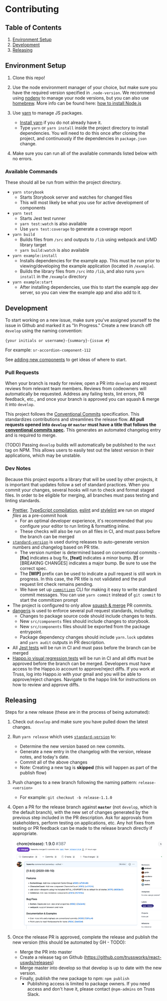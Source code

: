 # Contributing

## Table of Contents

1. [Environment Setup](#environment-setup)
2. [Development](#development)
3. [Releasing](#releasing)

## Environment Setup

1. Clone this repo!

1. Use the node environment manager of your choice, but make sure you have the required version specified in `.node-version`. We recommend using [nodenv](https://github.com/nodenv/nodenv) to manage your node versions, but you can also use [homebrew](https://brew.sh/). More info can be found here: [how to install Node.js](https://nodejs.dev/how-to-install-nodejs)

1. Use [yarn](https://yarnpkg.com) to manage JS packages.

   - [Install yarn](https://yarnpkg.com/en/docs/install) if you do not already have it.
   - Type `yarn` or `yarn install` inside the project directory to install dependencies. You will need to do this once after cloning the project, and continuously if the dependencies in `package.json` change.

1. Make sure you can run all of the available commands listed below with no errors.

### Available Commands

These should all be run from within the project directory.

- `yarn storybook`
  - Starts Storybook server and watches for changed files
  - This will most likely be what you use for active development of components
- `yarn test`
  - Starts Jest test runner
  - `yarn test:watch` is also available
  - Use `yarn test:coverage` to generate a coverage report
- `yarn build`
  - Builds files from `/src` and outputs to `/lib` using webpack and UMD library target
  - `yarn build:watch` is also available
- `yarn example:install`
  - Installs dependencies for the example app. This must be run prior to viewing/developing the example application (located in `/example`).
  - Builds the library files from `/src` into `/lib`, and also runs `yarn install` in the `/example` directory
- `yarn example:start`
  - After installing dependencies, use this to start the example app dev server, so you can view the example app and also add to it.

## Development

To start working on a new issue, make sure you've assigned yourself to the issue in Github and marked it as "In Progress." Create a new branch off `develop` using the naming convention:

`{your initials or username}-{summary}-{issue #}`

For example: `sr-accordion-component-112`

See [adding new components](./adding_new_components.md) to get ideas of where to start.

### Pull Requests

When your branch is ready for review, open a PR into `develop` and request reviews from relevant team members. Reviews from codeowners will automatically be requested. Address any failing tests, lint errors, PR feedback, etc., and once your branch is approved you can squash & merge it into `develop`.

This project follows the [Conventional Commits](https://www.conventionalcommits.org/en/v1.0.0/#summary) specification. This standardizes contributions and streamlines the release flow. **All pull requests opened into `develop` or `master` must have a title that follows the [conventional commits spec](https://github.com/conventional-changelog/commitlint/tree/master/%40commitlint/config-conventional).** This generates an automated changelog entry and is required to merge.

(TODO) Passing `develop` builds will automatically be published to the `next` tag on NPM. This allows users to easily test out the latest version in their applications, which may be unstable.

### Dev Notes

Because this project exports a library that will be used by other projects, it is important that updates follow a set of standard practices. When you commit your changes, several hooks will run to check and format staged files. In order to be eligible for merging, all branches must pass testing and linting standards.

- [Prettier](https://prettier.io/), [TypeScript compilation](https://www.typescriptlang.org/), [eslint](https://eslint.org/) and [stylelint](https://stylelint.io/) are run on _staged files_ as a pre-commit hook
  - For an optimal developer experience, it's recommended that you configure your editor to run linting & formatting inline.
  - These checks will also be run on all files in CI, and must pass before the branch can be merged
- [`standard-version`](https://github.com/conventional-changelog/standard-version) is used during releases to auto-generate version numbers and changelog based on PR title.
  - The version number is determined based on conventional commits - **[fix]** indicates a bug fix, **[feat]** indicates a minor bump. **[!]** or [BREAKING CHANGES] indicates a major bump. Be sure to use the correct spec.
  - The **[WIP]** prefix can be used to indicate a pull request is still work in progress. In this case, the PR title is not validated and the pull request lint check remains pending.
  - We have set up [`commitizen`](https://commitizen.github.io/cz-cli/) CLI for making it easy to write standard commit messages. You can use `yarn commit` instead of `git commit` to start the commitizen prompt
- The project is configured to only allow [squash & merge](https://help.github.com/en/github/collaborating-with-issues-and-pull-requests/about-pull-request-merges#squash-and-merge-your-pull-request-commits) PR commits.
- [dangerjs](https://github.com/danger/danger-js) is used to enforce several pull request standards, including:
  - Changes to package source code should include changes to tests.
  - New `src/components` files should include changes to storybook.
  - New `src/components` files should be exported from the package entrypoint.
  - Package dependency changes should include `yarn.lock` updates and `yarn audit` outputs in PR description.
- All [Jest tests](https://jestjs.io/) will be run in CI and must pass before the branch can be merged
- [Happo.io visual regression tests](https://docs.happo.io/docs/reviewing-diffs) will be run in CI and all diffs must be approved before the branch can be merged. Developers must have access to the Happo.io account to approve/reject diffs. If you work at Truss, log into Happo.io with your gmail and you will be able to approve/reject changes. Navigate to the happo link for instructions on how to review and approve diffs.

## Releasing

Steps for a new release (these are in the process of being automated):

1. Check out `develop` and make sure you have pulled down the latest changes.

1. Run `yarn release` which uses [`standard-version`](https://github.com/conventional-changelog/standard-version) to:

   - Determine the new version based on new commits.
   - Generate a new entry in the changelog with the version, release notes, and today's date.
   - Commit all of the above changes
   - Note: Creating a new tag is **skipped** (this will happen as part of the publish flow)

1. Push changes to a new branch following the naming pattern: `release-<version>`

   - For example: `git checkout -b release-1.1.0`

1. Open a PR for the release branch against **`master`** (not `develop`, which is the default branch), with the new set of changes generated by the previous step included in the PR description. Ask for approvals from stakeholders, perform testing on applications, etc. Any hot fixes from testing or PR feedback can be made to the release branch directly if appropriate.

   ![image](./release_PR.png)

1. Once the release PR is approved, complete the release and publish the new version (this should be automated by GH - TODO):
   - Merge the PR into master
   - Create a release tag on Github (https://github.com/trussworks/react-uswds/releases)
   - Merge master into develop so that develop is up to date with the new version.
   - Finally, publish the new package to npm: `npm publish`
     - Publishing access is limited to package owners. If you need access and don't have it, please contact `@npm-admins` on Truss Slack.
